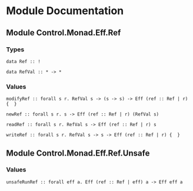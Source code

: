 # Module Documentation

## Module Control.Monad.Eff.Ref

### Types

    data Ref :: !

    data RefVal :: * -> *


### Values

    modifyRef :: forall s r. RefVal s -> (s -> s) -> Eff (ref :: Ref | r) {  }

    newRef :: forall s r. s -> Eff (ref :: Ref | r) (RefVal s)

    readRef :: forall s r. RefVal s -> Eff (ref :: Ref | r) s

    writeRef :: forall s r. RefVal s -> s -> Eff (ref :: Ref | r) {  }


## Module Control.Monad.Eff.Ref.Unsafe

### Values

    unsafeRunRef :: forall eff a. Eff (ref :: Ref | eff) a -> Eff eff a